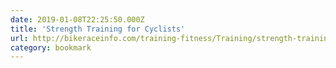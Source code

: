 ```yaml
---
date: 2019-01-08T22:25:50.000Z
title: 'Strength Training for Cyclists'
url: http://bikeraceinfo.com/training-fitness/Training/strength-training-for-cyclists-part-01.html
category: bookmark
---
```

